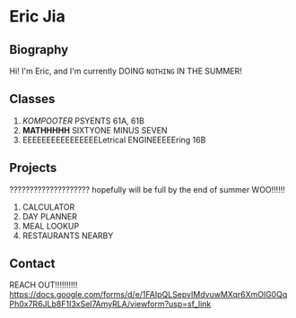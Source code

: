 # Eric Jia

## Biography

Hi! I'm Eric, and I'm currently DOING `NOTHING` IN THE SUMMER! 

## Classes 

1. _KOMPOOTER_ PSYENTS 61A, 61B
2. **MATHHHHH** SIXTYONE MINUS SEVEN
3. EEEEEEEEEEEEEEEELetrical ENGINEEEEEring 16B

## Projects

???????????????????? hopefully will be full by the end of summer WOO!!!!!!
1. CALCULATOR 
2. DAY PLANNER
3. MEAL LOOKUP
4. RESTAURANTS NEARBY

## Contact

REACH OUT!!!!!!!!!!
https://docs.google.com/forms/d/e/1FAIpQLSepvIMdvuwMXqr6XmOlG0QqPh0x7R6JLb8F1I3xSeI7AmyRLA/viewform?usp=sf_link
